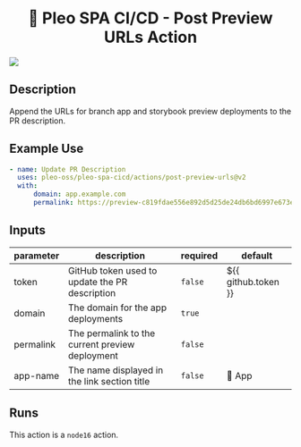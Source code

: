 <h1 align="center">
  🔋 Pleo SPA CI/CD - Post Preview URLs Action
</h1>

![](./screenshot.png)

<!-- action-docs-description -->

## Description

Append the URLs for branch app and storybook preview deployments to the PR description.

<!-- action-docs-description -->

## Example Use

```yml
- name: Update PR Description
  uses: pleo-oss/pleo-spa-cicd/actions/post-preview-urls@v2
  with:
      domain: app.example.com
      permalink: https://preview-c819fdae556e892d5d25de24db6bd6997e673ec6.app.example.com
```

<!-- action-docs-inputs -->

## Inputs

| parameter | description                                     | required | default             |
| --------- | ----------------------------------------------- | -------- | ------------------- |
| token     | GitHub token used to update the PR description  | `false`  | ${{ github.token }} |
| domain    | The domain for the app deployments              | `true`   |                     |
| permalink | The permalink to the current preview deployment | `false`  |                     |
| app-name  | The name displayed in the link section title    | `false`  | 🤖 App              |

<!-- action-docs-inputs -->

<!-- action-docs-outputs -->

<!-- action-docs-outputs -->

<!-- action-docs-runs -->

## Runs

This action is a `node16` action.

<!-- action-docs-runs -->
